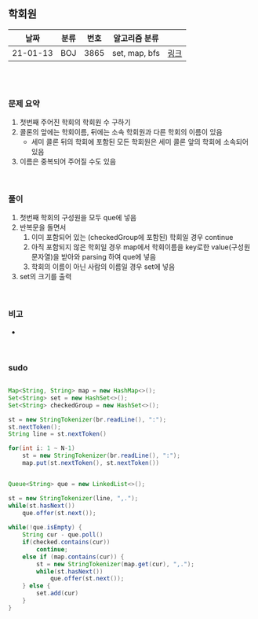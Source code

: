 ## 학회원

| 날짜   | 분류 | 번호 | 알고리즘 분류 |                                          |
| ------ | ---- | ---- | ------------- | ---------------------------------------- |
| 21-01-13 |  BOJ  |  3865  |  set, map, bfs  | [링크](https://www.acmicpc.net/problem/) |


<br/><br/>

### 문제 요약 

1. 첫번째 주어진 학회의 학회원 수 구하기
2. 콜론의 앞에는 학회이름, 뒤에는 소속 학회원과 다른 학회의 이름이 있음
   - 세미 콜론 뒤의 학회에 포함된 모든 학회원은 세미 콜론 앞의 학회에 소속되어 있음
3. 이름은 중복되어 주어질 수도 있음


<br/>

### 풀이

1. 첫번째 학회의 구성원을 모두 que에 넣음
2. 반복문을 돌면서 
   1. 이미 포함되어 있는 (checkedGroup에 포함된) 학회일 경우 continue
   2. 아직 포함되지 않은 학회일 경우 map에서 학회이름을 key로한 value(구성원 문자열)을 받아와 parsing 하여 que에 넣음
   3. 학회의 이름이 아닌 사람의 이름일 경우 set에 넣음 
3. set의 크기를 출력


<br/>

### 비고

- 


<br/>

### sudo

```java

Map<String, String> map = new HashMap<>();
Set<String> set = new HashSet<>();
Set<String> checkedGroup = new HashSet<>();

st = new StringTokenizer(br.readLine(), ":");
st.nextToken();
String line = st.nextToken()

for(int i: 1 ~ N-1)
	st = new StringTokenizer(br.readLine(), ":");
	map.put(st.nextToken(), st.nextToken())


Queue<String> que = new LinkedList<>();

st = new StringTokenizer(line, ",.");
while(st.hasNext())
	que.offer(st.next());
	
while(!que.isEmpty) {
	String cur - que.poll()
	if(checked.contains(cur))
		continue;
	else if (map.contains(cur)) {
		st = new StringTokenizer(map.get(cur), ",.");
		while(st.hasNext())
			que.offer(st.next());
	} else {
		set.add(cur)
	}
}

```